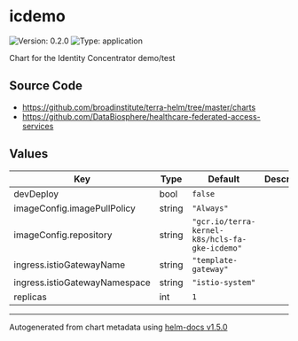 # icdemo

![Version: 0.2.0](https://img.shields.io/badge/Version-0.2.0-informational?style=flat-square) ![Type: application](https://img.shields.io/badge/Type-application-informational?style=flat-square)

Chart for the Identity Concentrator demo/test

## Source Code

* <https://github.com/broadinstitute/terra-helm/tree/master/charts>
* <https://github.com/DataBiosphere/healthcare-federated-access-services>

## Values

| Key | Type | Default | Description |
|-----|------|---------|-------------|
| devDeploy | bool | `false` |  |
| imageConfig.imagePullPolicy | string | `"Always"` |  |
| imageConfig.repository | string | `"gcr.io/terra-kernel-k8s/hcls-fa-gke-icdemo"` |  |
| ingress.istioGatewayName | string | `"template-gateway"` |  |
| ingress.istioGatewayNamespace | string | `"istio-system"` |  |
| replicas | int | `1` |  |

----------------------------------------------
Autogenerated from chart metadata using [helm-docs v1.5.0](https://github.com/norwoodj/helm-docs/releases/v1.5.0)
